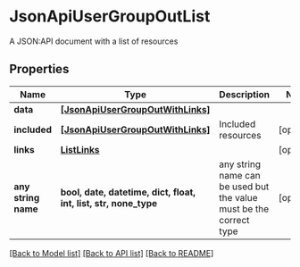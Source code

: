 # JsonApiUserGroupOutList

A JSON:API document with a list of resources

## Properties
Name | Type | Description | Notes
------------ | ------------- | ------------- | -------------
**data** | [**[JsonApiUserGroupOutWithLinks]**](JsonApiUserGroupOutWithLinks.md) |  | 
**included** | [**[JsonApiUserGroupOutWithLinks]**](JsonApiUserGroupOutWithLinks.md) | Included resources | [optional] 
**links** | [**ListLinks**](ListLinks.md) |  | [optional] 
**any string name** | **bool, date, datetime, dict, float, int, list, str, none_type** | any string name can be used but the value must be the correct type | [optional]

[[Back to Model list]](../README.md#documentation-for-models) [[Back to API list]](../README.md#documentation-for-api-endpoints) [[Back to README]](../README.md)


